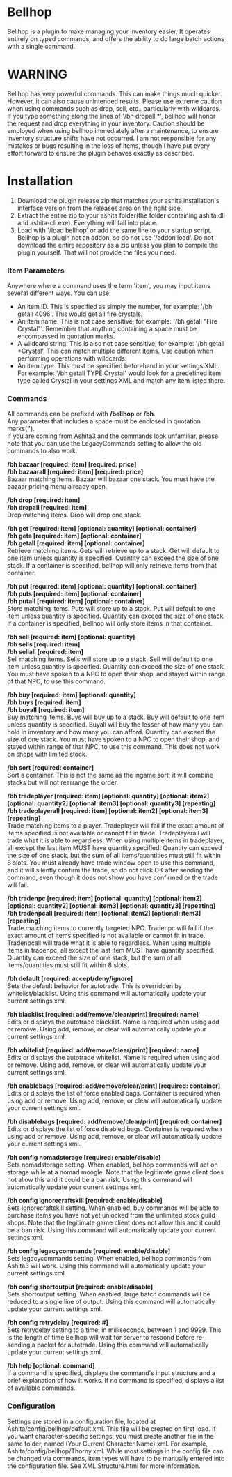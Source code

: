 # Bellhop
Bellhop is a plugin to make managing your inventory easier.  It operates entirely on typed commands, and offers the ability to do large batch actions with a single command.

# WARNING
Bellhop has very powerful commands.  This can make things much quicker.  However, it can also cause unintended results.  Please use extreme caution when using commands such as drop, sell, etc.. particularly with wildcards.  If you type something along the lines of '/bh dropall \*', bellhop will honor the request and drop everything in your inventory.  Caution should be employed when using bellhop immediately after a maintenance, to ensure inventory structure shifts have not occurred.  I am not responsible for any mistakes or bugs resulting in the loss of items, though I have put every effort forward to ensure the plugin behaves exactly as described.

# Installation
1. Download the plugin release zip that matches your ashita installation's interface version from the releases area on the right side.
2. Extract the entire zip to your ashita folder(the folder containing ashita.dll and ashita-cli.exe). Everything will fall into place.
3. Load with '/load bellhop' or add the same line to your startup script. Bellhop is a plugin not an addon, so do not use '/addon load'.
Do not download the entire repository as a zip unless you plan to compile the plugin yourself. That will not provide the files you need.

### Item Parameters
Anywhere where a command uses the term 'item', you may input items several different ways.  You can use:<br>

 * An item ID.  This is specified as simply the number, for example: '/bh getall 4096'.  This would get all fire crystals.
 * An item name.  This is not case sensitive, for example: '/bh getall "Fire Crystal"'.  Remember that anything containing a space must be encompassed in quotation marks.
 * A wildcard string.  This is also not case sensitive, for example: '/bh getall \*Crystal'.  This can match multiple different items.  Use caution when performing operations with wildcards.
 * An item type.  This must be specified beforehand in your settings XML.  For example: '/bh getall TYPE:Crystal' would look for a predefined item type called Crystal in your settings XML and match any item listed there.

### Commands
All commands can be prefixed with **/bellhop** or **/bh**.<br>
Any parameter that includes a space must be enclosed in quotation marks(**"**).<br>
If you are coming from Ashita3 and the commands look unfamiliar, please note that you can use the LegacyCommands setting to allow the old commands to also work.<br>

**/bh bazaar [required: item] [required: price]**<br>
**/bh bazaarall [required: item] [required: price]**<br>
Bazaar matching items.  Bazaar will bazaar one stack.  You must have the bazaar pricing menu already open.

**/bh drop [required: item]**<br>
**/bh dropall [required: item]**<br>
Drop matching items.  Drop will drop one stack.

**/bh get [required: item] [optional: quantity] [optional: container]**<br>
**/bh gets [required: item] [optional: container]**<br>
**/bh getall [required: item] [optional: container]**<br>
Retrieve matching items.  Gets will retrieve up to a stack.  Get will default to one item unless quantity is specified.  Quantity can exceed the size of one stack.  If a container is specified, bellhop will only retrieve items from that container.

**/bh put [required: item] [optional: quantity] [optional: container]**<br>
**/bh puts [required: item] [optional: container]**<br>
**/bh putall [required: item] [optional: container]**<br>
Store matching items.  Puts will store up to a stack.  Put will default to one item unless quantity is specified.  Quantity can exceed the size of one stack.  If a container is specified, bellhop will only store items in that container.

**/bh sell [required: item] [optional: quantity]**<br>
**/bh sells [required: item]**<br>
**/bh sellall [required: item]**<br>
Sell matching items.  Sells will store up to a stack.  Sell will default to one item unless quantity is specified.  Quantity can exceed the size of one stack.  You must have spoken to a NPC to open their shop, and stayed within range of that NPC, to use this command.

**/bh buy [required: item] [optional: quantity]**<br>
**/bh buys [required: item]**<br>
**/bh buyall [required: item]**<br>
Buy matching items.  Buys will buy up to a stack.  Buy will default to one item unless quantity is specified.  Buyall will buy the lesser of how many you can hold in inventory and how many you can afford.  Quantity can exceed the size of one stack.  You must have spoken to a NPC to open their shop, and stayed within range of that NPC, to use this command.  This does not work on shops with limited stock.

**/bh sort [required: container]**<br>
Sort a container.  This is not the same as the ingame sort; it will combine stacks but will not rearrange the order.

**/bh tradeplayer [required: item] [optional: quantity] [optional: item2] [optional: quantity2] [optional: item3] [optional: quantity3] [repeating]**<br>
**/bh tradeplayerall [required: item] [optional: item2] [optional: item3] [repeating]**<br>
Trade matching items to a player.  Tradeplayer will fail if the exact amount of items specified is not available or cannot fit in trade.  Tradeplayerall will trade what it is able to regardless.  When using multiple items in tradeplayer, all except the last item MUST have quantity specified.  Quantity can exceed the size of one stack, but the sum of all items/quantities must still fit within 8 slots.  You must already have trade window open to use this command, and it will silently confirm the trade, so do not click OK after sending the command, even though it does not show you have confirmed or the trade will fail.

**/bh tradenpc [required: item] [optional: quantity] [optional: item2] [optional: quantity2] [optional: item3] [optional: quantity3] [repeating]**<br>
**/bh tradenpcall [required: item] [optional: item2] [optional: item3] [repeating]**<br>
Trade matching items to currently targeted NPC.  Tradenpc will fail if the exact amount of items specified is not available or cannot fit in trade.  Tradenpcall will trade what it is able to regardless.  When using multiple items in tradenpc, all except the last item MUST have quantity specified.  Quantity can exceed the size of one stack, but the sum of all items/quantities must still fit within 8 slots.

**/bh default [required: accept/deny/ignore]**<br>
Sets the default behavior for autotrade.  This is overridden by whitelist/blacklist.  Using this command will automatically update your current settings xml.

**/bh blacklist [required: add/remove/clear/print] [required: name]**<br>
Edits or displays the autotrade blacklist.  Name is required when using add or remove.  Using add, remove, or clear will automatically update your current settings xml.

**/bh whitelist [required: add/remove/clear/print] [required: name]**<br>
Edits or displays the autotrade whitelist.  Name is required when using add or remove.  Using add, remove, or clear will automatically update your current settings xml.

**/bh enablebags [required: add/remove/clear/print] [required: container]**<br>
Edits or displays the list of force enabled bags.  Container is required when using add or remove.  Using add, remove, or clear will automatically update your current settings xml.

**/bh disablebags [required: add/remove/clear/print] [required: container]**<br>
Edits or displays the list of force disabled bags.  Container is required when using add or remove.  Using add, remove, or clear will automatically update your current settings xml.

**/bh config nomadstorage [required: enable/disable]**<br>
Sets nomadstorage setting.  When enabled, bellhop commands will act on storage while at a nomad moogle.  Note that the legitimate game client does not allow this and it could be a ban risk.  Using this command will automatically update your current settings xml.

**/bh config ignorecraftskill [required: enable/disable]**<br>
Sets ignorecraftskill setting.  When enabled, buy commands will be able to purchase items you have not yet unlocked from the unlimited stock guild shops.  Note that the legitimate game client does not allow this and it could be a ban risk.  Using this command will automatically update your current settings xml.

**/bh config legacycommands [required: enable/disable]**<br>
Sets legacycommands setting.  When enabled, bellhop commands from Ashita3 will work.  Using this command will automatically update your current settings xml.

**/bh config shortoutput [required: enable/disable]**<br>
Sets shortoutput setting.  When enabled, large batch commands will be reduced to a single line of output.  Using this command will automatically update your current settings xml.

**/bh config retrydelay [required: #]**<br>
Sets retrydelay setting to a time, in milliseconds, between 1 and 9999.  This is the length of time Bellhop will wait for server to respond before re-sending a packet for autotrade.  Using this command will automatically update your current settings xml.

**/bh help [optional: command]**<br>
If a command is specified, displays the command's input structure and a brief explanation of how it works.  If no command is specified, displays a list of available commands.

### Configuration
Settings are stored in a configuration file, located at Ashita/config/bellhop/default.xml.  This file will be created on first load.  If you want character-specific settings, you must create another file in the same folder, named (Your Current Character Name).xml.  For example, Ashita/config/bellhop/Thorny.xml.  While most settings in the config file can be changed via commands, item types will have to be manually entered into the configuration file.  See XML Structure.html for more information.